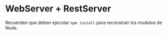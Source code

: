 # WebServer +  RestServer

Recuerden que deben ejecutar ```npm install``` para reconstrair los modulos de Node.

